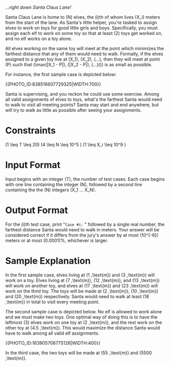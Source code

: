 *…right down Santa Claus Lane!*

Santa Claus Lane is home to \(N\) elves, the \(i\)th of whom lives \(X_i\) meters from the start of the lane. As Santa's little helper, you're tasked to assign elves to work on toys for good little girls and boys. Specifically, you must assign each elf to work on some toy so that at least \(2\) toys get worked on, and no elf works on a toy alone.

All elves working on the same toy will meet at the point which minimizes the farthest distance that any of them would need to walk. Formally, if the elves assigned to a given toy live at \(X_1\), \(X_2\), \(…\), then they will meet at point \(P\) such that \(\max(|X_1 - P|\), \(|X_2 - P|\), \(…\)\()\) is as small as possible.

For instance, the first sample case is depicted below:

{{PHOTO_ID:838516607729325|WIDTH:700}}

Santa is supervising, and you reckon he could use some exercise. Among all valid assignments of elves to toys, what's the farthest Santa would need to walk to visit all meeting points? Santa may start and end anywhere, but will try to walk as little as possible after seeing your assignments.

# Constraints

\(1 \leq T \leq 20\)
\(4 \leq N \leq 10^5 \)
\(1 \leq X_i \leq 10^9 \)

# Input Format

Input begins with an integer \(T\), the number of test cases. Each case begins with one line containing the integer \(N\), followed by a second line containing the the \(N\) integers \(X_1 ... X_N\).

# Output Format

For the \(i\)th test case, print "`Case #i:` " followed by a single real number, the farthest distance Santa would need to walk in meters. Your answer will be considered correct if it differs from the jury's answer by at most \(10^{-6}\) meters or at most \(0.0001\)%, whichever is larger.

# Sample Explanation

In the first sample case, elves living at \(1 \,\text{m}\) and \(3 \,\text{m}\) will work on a toy. Elves living at \(7 \,\text{m}\), \(12 \,\text{m}\), and \(13 \,\text{m}\) will work on another toy, and elves at \(17 \,\text{m}\) and \(23 \,\text{m}\) will work on the third toy. The toys will be made at \(2 \,\text{m}\), \(10 \,\text{m}\) and \(20 \,\text{m}\) respectively. Santa would need to walk at least \(18 \,\text{m}\) in total to visit every meeting point.

The second sample case is depicted below. No elf is allowed to work alone and we must make two toys. One optimal way of doing this is to have the leftmost \(3\) elves work on one toy at \(2 \,\text{m}\), and the rest work on the other toy at \(4.5 \,\text{m}\). This would maximize the distance Santa would have to walk among all valid elf assignments.

{{PHOTO_ID:163905706775126|WIDTH:400}}

In the third case, the two toys will be made at \(55 \,\text{m}\) and \(5500 \,\text{m}\).

